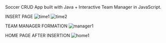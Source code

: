 Soccer CRUD App built with Java + Interactive Team Manager in JavaScript.

INSERT PAGE
![time1](https://github.com/user-attachments/assets/5d5ce1e7-d1ea-44a5-98df-931cfb8c45db)
![time2](https://github.com/user-attachments/assets/9d4a2294-4908-4fcf-95cc-0b7a96b01161)

TEAM MANAGER FORMATION
![manager1](https://github.com/user-attachments/assets/5b71f63e-c77b-420e-99c0-2c5b5a10088e)

HOME PAGE AFTER INSERTION
![home1](https://github.com/user-attachments/assets/5ff53152-33e8-45a8-be73-5b4e550dbaeb)

